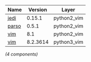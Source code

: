 | Name | Version | Layer |
| --- | --- | --- |
| [jedi](https://github.com/davidhalter/jedi) | 0.15.1 | python2_vim |
| [parso](https://github.com/davidhalter/parso) | 0.5.1 | python2_vim |
| [vim](https://www.vim.org) | 8.1 | python2_vim |
| [vim](https://www.vim.org) | 8.2.3614 | python3_vim |

*(4 components)*
